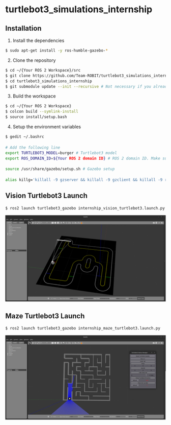 # turtlebot3_simulations_internship

## Installation

1. Install the dependencies
```bash
$ sudo apt-get install -y ros-humble-gazebo-*
```

2. Clone the repository
```bash
$ cd ~/{Your ROS 2 Workspace}/src
$ git clone https://github.com/Team-ROBIT/turtlebot3_simulations_internship.git
$ cd turtlebot3_simulations_internship
$ git submodule update --init --recursive # Not necessary if you already have the submodules
```

3. Build the workspace
```bash
$ cd ~/{Your ROS 2 Workspace}
$ colcon build --symlink-install
$ source install/setup.bash
```

4. Setup the environment variables
```bash
$ gedit ~/.bashrc

# Add the following line
export TURTLEBOT3_MODEL=burger # Turtlebot3 model
export ROS_DOMAIN_ID=${Your ROS 2 domain ID} # ROS 2 domain ID. Make sure not to use the same domain ID as the other person. 

source /usr/share/gazebo/setup.sh # Gazebo setup

alias killg='killall -9 gzserver && killall -9 gzclient && killall -9 rosmaster' # Kill Gazebo, Gazebo client and Ros master
```

## Vision Turtlebot3 Launch
```bash
$ ros2 launch turtlebot3_gazebo internship_vision_turtlebot3.launch.py
```
![vision_turtlebot3](./docs/vision_turtlebot.png)    

## Maze Turtlebot3 Launch
```bash
$ ros2 launch turtlebot3_gazebo internship_maze_turtlebot3.launch.py
```
![maze_turtlebot3](./docs/maze_turtlebot.png)    
